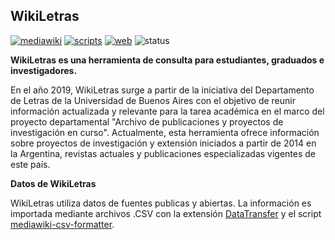 ## WikiLetras

[![mediawiki](https://img.shields.io/badge/mediawiki-based-red?style=flat)](https://www.mediawiki.org/wiki/MediaWiki)  [![scripts](https://img.shields.io/badge/csv-ready-blue?style=flat)](https://github.com/marin-h/mediawiki-csv-formatter)  [![web](https://img.shields.io/badge/web-provisoria-green?style=flat)](http://wikiletras.comoloredacto.com) ![status](https://img.shields.io/badge/status-beta-yellow?style=flat)


**WikiLetras es una herramienta de consulta para estudiantes, graduados e investigadores.**

En el año 2019, WikiLetras surge a partir de la iniciativa del Departamento de Letras de la Universidad de Buenos Aires con el objetivo de reunir información actualizada y relevante para la tarea académica en el marco del proyecto departamental "Archivo de publicaciones y proyectos de investigación en curso". Actualmente, esta herramienta ofrece información sobre proyectos de investigación y extensión iniciados a partir de 2014 en la Argentina, revistas actuales y publicaciones especializadas vigentes de este país.


**Datos de WikiLetras**

WikiLetras utiliza datos de fuentes publicas y abiertas. La información es importada mediante archivos .CSV con la extensión [DataTransfer](https://www.mediawiki.org/wiki/Extension:Data_Transfer) y el script [mediawiki-csv-formatter](https://www.github.com/marin-h/mediawiki-csv-formatter).
